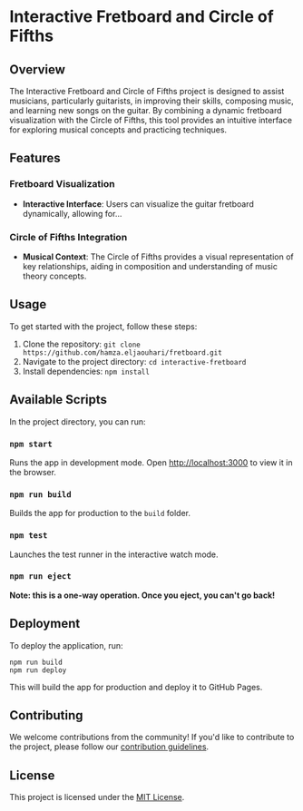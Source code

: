 # Interactive Fretboard and Circle of Fifths

## Overview

The Interactive Fretboard and Circle of Fifths project is designed to assist musicians, particularly guitarists, in improving their skills, composing music, and learning new songs on the guitar. By combining a dynamic fretboard visualization with the Circle of Fifths, this tool provides an intuitive interface for exploring musical concepts and practicing techniques.

## Features

### Fretboard Visualization

- **Interactive Interface**: Users can visualize the guitar fretboard dynamically, allowing for...

### Circle of Fifths Integration

- **Musical Context**: The Circle of Fifths provides a visual representation of key relationships, aiding in composition and understanding of music theory concepts.

## Usage

To get started with the project, follow these steps:

1. Clone the repository: `git clone https://github.com/hamza.eljaouhari/fretboard.git`
2. Navigate to the project directory: `cd interactive-fretboard`
3. Install dependencies: `npm install`

## Available Scripts

In the project directory, you can run:

### `npm start`

Runs the app in development mode.
Open [http://localhost:3000](http://localhost:3000) to view it in the browser.

### `npm run build`

Builds the app for production to the `build` folder.

### `npm test`

Launches the test runner in the interactive watch mode.

### `npm run eject`

**Note: this is a one-way operation. Once you eject, you can't go back!**

## Deployment

To deploy the application, run:

```
npm run build
npm run deploy
```

This will build the app for production and deploy it to GitHub Pages.

## Contributing

We welcome contributions from the community! If you'd like to contribute to the project, please follow our [contribution guidelines](CONTRIBUTING.md).

## License

This project is licensed under the [MIT License](LICENSE).
